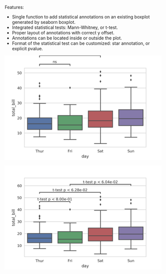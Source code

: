 Features:

- Single function to add statistical annotations on an existing boxplot generated by seaborn boxplot.
- Integrated statistical tests: Mann-Whitney, or t-test.
- Proper layout of annotations with correct y offset.
- Annotations can be located inside or outside the plot.
- Format of the statistical test can be customized: star annotation, or explicit pvalue.

![Example 1](/example/example1.png "")

![Example 2](/example/example2.png "")

